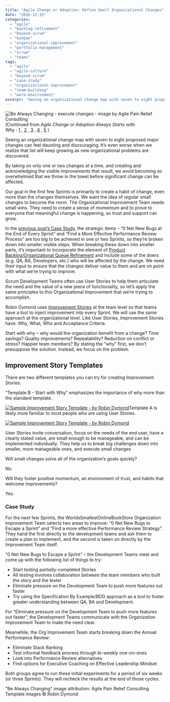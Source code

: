 ```yaml
---
title: "Agile Change or Adoption: Define Small Organizational Changes"
date: "2016-12-15"
categories: 
  - "agile"
  - "backlog-refinement"
  - "beyond-scrum"
  - "kanban"
  - "organizational-improvement"
  - "portfolio-management"
  - "scrum"
  - "teams"
tags: 
  - "agile"
  - "agile-culture"
  - "beyond-scrum"
  - "case-study"
  - "organizational-improvement"
  - "team-building"
  - "work-environment"
excerpt: 'Seeing an organizational change map with seven to eight proposed major changes can feel'
---
```


![Be Always Changing - execute changes - image by Agile Pain Relief Consulting](src/content/blog/agile-change-or-adoption-define-small-organizational-changes/images/Be-Always-Changing-execute-changes.jpg)(Continued from _Agile Change or Adoption Always Starts with Why_ : [1](/blog/agile-change-or-adoption-always-starts-with-why) , [2](/blog/agile-change-or-adoption-the-steps-to-go-from-why-to-how) , [3](/blog/agile-change-or-adoption-sense-your-current-culture) , [4](/blog/agile-change-or-adoption-create-a-vision) , [5](/blog/agile-change-or-adoption-turn-vision-into-strategy) )

Seeing an organizational change map with seven to eight proposed major changes can feel daunting and discouraging. It’s even worse when we realize that list will keep growing as new organizational problems are discovered.

By taking on only one or two changes at a time, and creating and acknowledging the visible improvements that result, we avoid becoming so overwhelmed that we throw in the towel before significant change can be affected.

Our goal in the first few Sprints is primarily to create a habit of change, even more than the changes themselves. We want the idea of regular small changes to become the norm. The Organizational Improvement Team needs small wins. They need to create a sense of momentum and to prove to everyone that meaningful change is happening, so trust and support can grow.

In the [previous post’s Case Study](/blog/agile-change-or-adoption-turn-vision-into-strategy), the strategic items – “0 Net New Bugs at the End of Every Sprint” and “Find a More Effective Performance Review Process” are too big to be achieved in one or two Sprints, so they’re broken down into smaller visible steps. When breaking these down into smaller parts, it’s important to incorporate the element of [Product Backlog/Organizational Queue Refinement](/blog/taking-organizational-improvement-with-scrum-seriously) and include some of the doers (e.g. QA, BA, Developers, etc.) who will be affected by the change. We need their input to ensure that the changes deliver value to them and are on point with what we’re trying to improve.

Scrum Development Teams often use User Stories to help them articulate the need and the value of a new piece of functionality, so let’s apply the same principles to this Organizational Improvement that we’re trying to accomplish.

Robin Dymond uses [Improvement Stories](https://innovel.net/improve-measurably-with-improvement-stories/) at the team level so that teams have a tool to inject improvement into every Sprint. We will use the same approach at the organizational level. Like User Stories, Improvement Stories have: Why, What, Who and Acceptance Criteria.

Start with why – why would the organization benefit from a change? Time savings? Quality improvements? Repeatability? Reduction on conflict or stress? Happier team members? By stating the “why” first, we don’t presuppose the solution. Instead, we focus on the problem.

## Improvement Story Templates

There are two different templates you can try for creating Improvement Stories.

“Template B - Start with Why” emphasizes the importance of why more than the standard template.

[](https://www.innovel.net/wp-content/uploads/improvementstorytemplateB.png)[![Sample Improvement Story Template - by Robin Dymond](src/content/blog/agile-change-or-adoption-define-small-organizational-changes/images/improvementstorytemplateB-1024x628.png)](https://innovel.net/wp-content/uploads/improvementstorytemplateB.png)Template A is likely more familiar to most people who are using User Stories.

[![Sample Improvement Story Template - by Robin Dymond](src/content/blog/agile-change-or-adoption-define-small-organizational-changes/images/improvementstorytemplateA-1024x636.png)](https://innovel.net/wp-content/uploads/improvementstorytemplateA.png)

User Stories invite conversation, focus on the needs of the end user, have a clearly stated value, are small enough to be manageable, and can be implemented individually. They help us to break big challenges down into smaller, more manageable ones, and execute small changes

Will small changes solve all of the organization’s goals quickly?

No.

Will they foster positive momentum, an environment of trust, and habits that welcome improvements?

Yes.

### Case Study

For the next few Sprints, the WorldsSmallestOnlineBookStore Organization Improvement Team selects two areas to improve: “0 Net New Bugs to Escape a Sprint” and “Find a more effective Performance Review Strategy”. They hand the first directly to the development teams and ask them to create a plan to implement, and the second is taken on directly by the Improvement Team itself.

“0 Net New Bugs to Escape a Sprint” – the Development Teams meet and come up with the following list of things to try:

- Start testing partially-completed Stories
- All testing involves collaboration between the team members who built the story and the tester
- Eliminate pressure on the Development Team to push more features out faster
- Try using the Specification By Example/BDD approach as a tool to foster greater understanding between QA, BA and Development.

For “Eliminate pressure on the Development Team to push more features out faster”, the Development Teams communicate with the Organization Improvement Team to make the need clear.

Meanwhile, the Org Improvement Team starts breaking down the Annual Performance Review:

- Eliminate Stack Ranking
- Test informal feedback process through bi-weekly one-on-ones
- Look into Performance Review alternatives
- Find options for Executive Coaching on Effective Leadership Mindset

Both groups agree to run these initial experiments for a period of six weeks (or three Sprints). They will recheck the results at the end of those cycles.

"Be Always Changing" image attribution: Agile Pain Relief Consulting Template images © Robin Dymond
